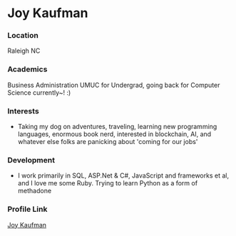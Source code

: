 # Joy Kaufman
### Location

Raleigh NC

### Academics

Business Administration UMUC for Undergrad, going back for Computer Science currently~! :)

### Interests

- Taking my dog on adventures, traveling, learning new programming languages, enormous book nerd, interested in blockchain, AI, 
and whatever else folks are panicking about 'coming for our jobs'

### Development

- I work primarily in SQL, ASP.Net & C#, JavaScript and frameworks et al, and I love me some Ruby. Trying to learn Python as a form of
methadone

### Profile Link

[Joy Kaufman](https://github.com/jtkaufman737/)
